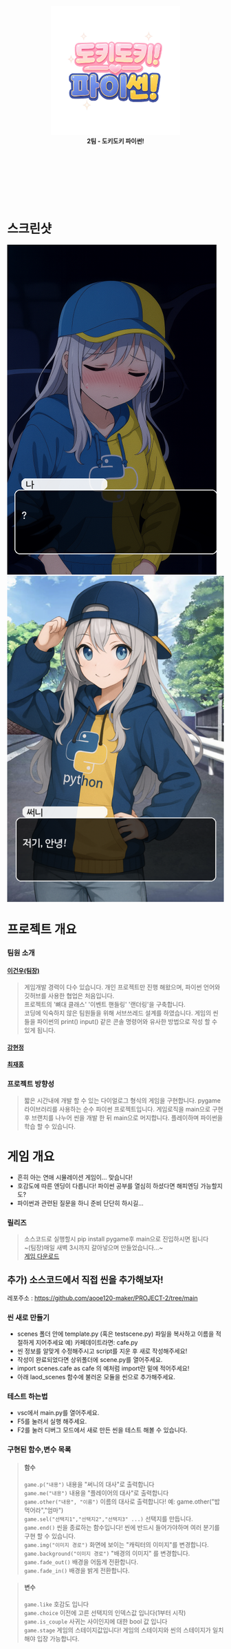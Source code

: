 </br>
</br>
</br>
</br>
</br>
</br>
</br>
<p align="center">
  <img src="sprites/logo.png" alt="로고" width="300"/><br>
  <b>2팀 - 도키도키 파이썬!</b>
</p>
  </br>
</br>
</br>
</br>
</br>
</br>
</br>

# 스크린샷
![1](screenshot/1.png)
![2](screenshot/2.png)



# 프로젝트 개요
### 팀원 소개
#### [이건우(팀장)](https://github.com/4vpr)
> 게임개발 경력이 다수 있습니다. 개인 프로젝트만 진행 해왔으며, 파이썬 언어와 깃허브를 사용한 협업은 처음입니다.  
> 프로젝트의 '뼈대 클래스' '이벤트 핸들링' '랜더링'을 구축합니다.  
> 코딩에 익숙하지 않은 팀원들을 위해 서브쓰레드 설계를 하였습니다. 게임의 씬들을 파이썬의 print() input() 같은 콘솔 명령어와 유사한 방법으로 작성 할 수 있게 됩니다.  
#### [강현정](https://github.com/aooe120-maker)
> 
#### [최재흥](https://github.com/Lukascruise)
>

### 프로젝트 방향성
> 짧은 시간내에 개발 할 수 있는 다이얼로그 형식의 게임을 구현합니다.
> pygame 라이브러리를 사용하는 순수 파이썬 프로젝트입니다.
> 게임로직을 main으로 구현 후 브랜치를 나누어 씬을 개발 한 뒤 main으로 머지합니다.
> 플레이하며 파이썬을 학습 할 수 있습니다.
# 게임 개요
- 흔히 아는 연애 시뮬레이션 게임이... 맞습니다!
- 호감도에 따른 엔딩이 다릅니다! 파이썬 공부를 열심히 하셨다면 해피엔딩 가능할지도?
- 파이썬과 관련된 질문을 하니 준비 단단히 하시길...
### 릴리즈
> 소스코드로 실행할시 pip install pygame후 main으로 진입하시면 됩니다  
> ~(팀장)매일 새벽 3시까지 갈아넣으며 만들었습니다...~  
> [게임 다운로드](localhost)

## 추가) 소스코드에서 직접 씬을 추가해보자!
레포주소 : https://github.com/aooe120-maker/PROJECT-2/tree/main

### 씬 새로 만들기
- scenes 폴더 안에 template.py (혹은 testscene.py) 파일을 복사하고 이름을 적절하게 지어주세요 예) 카페데이트라면: cafe.py
- 씬 정보를 알맞게 수정해주시고 script를 지운 후 새로 작성해주세요!
- 작성이 완료되었다면 상위폴더에 scene.py를 열어주세요.
- import scenes.cafe as cafe 의 예처럼 import란 밑에 적어주세요!
- 아래 laod_scenes 함수에 불러온 모듈을 씬으로 추가해주세요.

### 테스트 하는법
- vsc에서 main.py를 열어주세요.
- F5를 눌러서 실행 해주세요.
- F2를 눌러 디버그 모드에서 새로 만든 씬을 테스트 해볼 수 있습니다.

### 구현된 함수,변수 목록
> #### 함수
> `game.p("내용")` 내용을 "써니의 대사"로 출력합니다  
> `game.me("내용")` 내용을 "플레이어의 대사"로 출력합니다  
> `game.other("내용", "이름")` 이름의 대사로 출력합니다! 예: game.other("밥먹어라","엄마")  
> `game.sel("선택지1","선택지2","선택지3" ...)` 선택지를 만듭니다.  
> `game.end()` 씬을 종료하는 함수입니다! 씬에 반드시 들어가야하며 여러 분기를 구현 할 수 있습니다.  
> `game.img("이미지 경로")` 화면에 보이는 "캐릭터의 이미지"를 변경합니다.  
> `game.background("이미지 경로")` "배경의 이미지" 를 변경합니다.  
> `game.fade_out()` 배경을 어둡게 전환합니다.  
> `game.fade_in()` 배경을 밝게 전환합니다.  

> #### 변수
> `game.like` 호감도 입니다  
> `game.choice` 이전에 고른 선택지의 인덱스값 입니다(1부터 시작)  
> `game.is_couple` 사귀는 사이인지에 대한 bool 값 입니다  
> `game.stage` 게임의 스테이지값입니다! 게임의 스테이지와 씬의 스테이지가 일치해야 입장 가능합니다.  
